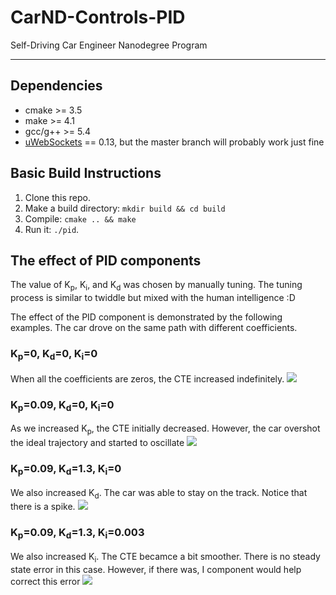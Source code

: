 # CarND-Controls-PID
Self-Driving Car Engineer Nanodegree Program

[//]: # (Image References)
[image1]: ./img/CTE_0_0_0.png
[image2]: ./img/CTE_0.09_0_0.png
[image3]: ./img/CTE_0.09_1.3_0.png
[image4]: ./img/CTE_0.09_1.3_0.003.png


---

## Dependencies

* cmake >= 3.5
* make >= 4.1
* gcc/g++ >= 5.4
* [uWebSockets](https://github.com/uWebSockets/uWebSockets) == 0.13, but the master branch will probably work just fine
  
## Basic Build Instructions

1. Clone this repo.
2. Make a build directory: `mkdir build && cd build`
3. Compile: `cmake .. && make`
4. Run it: `./pid`. 

## The effect of PID components
The value of K<sub>p</sub>, K<sub>i</sub>, and K<sub>d</sub> was chosen by manually tuning. The tuning process is similar to twiddle but mixed with the human intelligence :D

The effect of the PID component is demonstrated by the following examples. The car drove on the same path with different coefficients.

### K<sub>p</sub>=0, K<sub>d</sub>=0, K<sub>i</sub>=0
When all the coefficients are zeros, the CTE increased indefinitely.
![][image1]

### K<sub>p</sub>=0.09, K<sub>d</sub>=0, K<sub>i</sub>=0
As we increased K<sub>p</sub>, the CTE initially decreased. However, the car overshot the ideal trajectory and started to oscillate
![][image2]

### K<sub>p</sub>=0.09, K<sub>d</sub>=1.3, K<sub>i</sub>=0
 We also increased K<sub>d</sub>. The car was able to stay on the track. Notice that there is a spike.
![][image3]

### K<sub>p</sub>=0.09, K<sub>d</sub>=1.3, K<sub>i</sub>=0.003
We also increased K<sub>i</sub>. The CTE becamce a bit smoother. There is no steady state error in this case. However, if there was, I component would help correct this error
![][image4]

